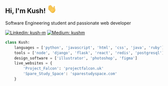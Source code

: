 <h2 align="left">Hi, I'm Kush! <img src="https://raw.githubusercontent.com/1Blademaster/1Blademaster/master/wave.gif" width="30px"></h2>

<p align="left">Software Engineering student and passionate web developer</p>

[![Linkedin: kush-m](https://img.shields.io/badge/-Connect_with_me-blue?style=flat-square&logo=Linkedin&logoColor=white&link=https://www.linkedin.com/in/kush-m/)](https://www.linkedin.com/in/kush-m/)
[![Medium: kushm](https://img.shields.io/badge/-Read_my_articles-red?style=flat-square&logo=medium&logoColor=white&link=https://kushm.medium.com/)](https://kushm.medium.com/)

```python
class Kush:
	languages = ['python', 'javascript', 'html', 'css', 'java', 'ruby']
	tools = ['node', 'django', 'flask', 'react', 'redis', 'postgresql']
	design_software = ['illustrator', 'photoshop', 'figma']
	live_websites = {
		'Project_Falcon': 'projectfalcon.uk'
		'Spare_Study_Space': 'sparestudyspace.com'
	}
```
